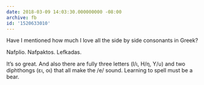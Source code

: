 ```yaml
---
date: 2018-03-09 14:03:30.000000000 -08:00
archive: fb
id: '1520633010'
---
```


Have I mentioned how much I love all the side by side consonants in Greek?

Nafplio. Nafpaktos. Lefkadas.

It’s so great. And also there are fully three letters (Ι/ι, Η/η, Υ/υ) and two diphthongs (ει, οι) that all make the /e/ sound. Learning to spell must be a bear.

